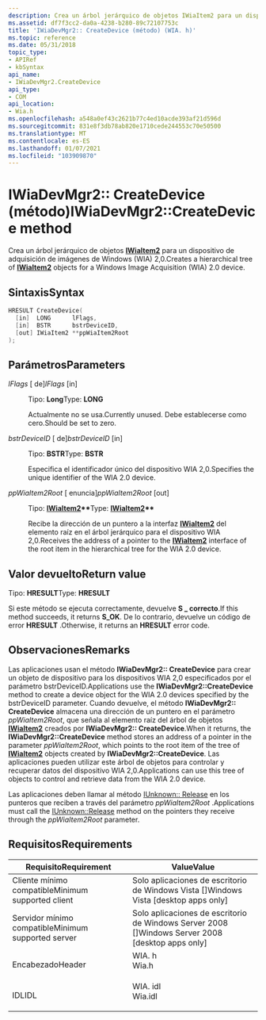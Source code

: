 ```yaml
---
description: Crea un árbol jerárquico de objetos IWiaItem2 para un dispositivo de adquisición de imágenes de Windows (WIA) 2,0.
ms.assetid: df7f3cc2-da0a-4238-b280-89c72107753c
title: 'IWiaDevMgr2:: CreateDevice (método) (WIA. h)'
ms.topic: reference
ms.date: 05/31/2018
topic_type:
- APIRef
- kbSyntax
api_name:
- IWiaDevMgr2.CreateDevice
api_type:
- COM
api_location:
- Wia.h
ms.openlocfilehash: a548a0ef43c2621b77c4ed10acde393af21d596d
ms.sourcegitcommit: 831e8f3db78ab820e1710cede244553c70e50500
ms.translationtype: MT
ms.contentlocale: es-ES
ms.lasthandoff: 01/07/2021
ms.locfileid: "103909870"
---
```

# <a name="iwiadevmgr2createdevice-method"></a><span data-ttu-id="4a877-103">IWiaDevMgr2:: CreateDevice (método)</span><span class="sxs-lookup"><span data-stu-id="4a877-103">IWiaDevMgr2::CreateDevice method</span></span>

<span data-ttu-id="4a877-104">Crea un árbol jerárquico de objetos [**IWiaItem2**](-wia-iwiaitem2.md) para un dispositivo de adquisición de imágenes de Windows (WIA) 2,0.</span><span class="sxs-lookup"><span data-stu-id="4a877-104">Creates a hierarchical tree of [**IWiaItem2**](-wia-iwiaitem2.md) objects for a Windows Image Acquisition (WIA) 2.0 device.</span></span>

## <a name="syntax"></a><span data-ttu-id="4a877-105">Sintaxis</span><span class="sxs-lookup"><span data-stu-id="4a877-105">Syntax</span></span>


```C++
HRESULT CreateDevice(
  [in]  LONG      lFlags,
  [in]  BSTR      bstrDeviceID,
  [out] IWiaItem2 **ppWiaItem2Root
);
```



## <a name="parameters"></a><span data-ttu-id="4a877-106">Parámetros</span><span class="sxs-lookup"><span data-stu-id="4a877-106">Parameters</span></span>

<dl> <dt>

<span data-ttu-id="4a877-107">*lFlags* \[ de\]</span><span class="sxs-lookup"><span data-stu-id="4a877-107">*lFlags* \[in\]</span></span>
</dt> <dd>

<span data-ttu-id="4a877-108">Tipo: **Long**</span><span class="sxs-lookup"><span data-stu-id="4a877-108">Type: **LONG**</span></span>

<span data-ttu-id="4a877-109">Actualmente no se usa.</span><span class="sxs-lookup"><span data-stu-id="4a877-109">Currently unused.</span></span> <span data-ttu-id="4a877-110">Debe establecerse como cero.</span><span class="sxs-lookup"><span data-stu-id="4a877-110">Should be set to zero.</span></span>

</dd> <dt>

<span data-ttu-id="4a877-111">*bstrDeviceID* \[ de\]</span><span class="sxs-lookup"><span data-stu-id="4a877-111">*bstrDeviceID* \[in\]</span></span>
</dt> <dd>

<span data-ttu-id="4a877-112">Tipo: **BSTR**</span><span class="sxs-lookup"><span data-stu-id="4a877-112">Type: **BSTR**</span></span>

<span data-ttu-id="4a877-113">Especifica el identificador único del dispositivo WIA 2,0.</span><span class="sxs-lookup"><span data-stu-id="4a877-113">Specifies the unique identifier of the WIA 2.0 device.</span></span>

</dd> <dt>

<span data-ttu-id="4a877-114">*ppWiaItem2Root* \[ enuncia\]</span><span class="sxs-lookup"><span data-stu-id="4a877-114">*ppWiaItem2Root* \[out\]</span></span>
</dt> <dd>

<span data-ttu-id="4a877-115">Tipo: **[ **IWiaItem2**](-wia-iwiaitem2.md)\*\***</span><span class="sxs-lookup"><span data-stu-id="4a877-115">Type: **[**IWiaItem2**](-wia-iwiaitem2.md)\*\***</span></span>

<span data-ttu-id="4a877-116">Recibe la dirección de un puntero a la interfaz [**IWiaItem2**](-wia-iwiaitem2.md) del elemento raíz en el árbol jerárquico para el dispositivo WIA 2,0.</span><span class="sxs-lookup"><span data-stu-id="4a877-116">Receives the address of a pointer to the [**IWiaItem2**](-wia-iwiaitem2.md) interface of the root item in the hierarchical tree for the WIA 2.0 device.</span></span>

</dd> </dl>

## <a name="return-value"></a><span data-ttu-id="4a877-117">Valor devuelto</span><span class="sxs-lookup"><span data-stu-id="4a877-117">Return value</span></span>

<span data-ttu-id="4a877-118">Tipo: **HRESULT**</span><span class="sxs-lookup"><span data-stu-id="4a877-118">Type: **HRESULT**</span></span>

<span data-ttu-id="4a877-119">Si este método se ejecuta correctamente, devuelve **S \_ correcto**.</span><span class="sxs-lookup"><span data-stu-id="4a877-119">If this method succeeds, it returns **S\_OK**.</span></span> <span data-ttu-id="4a877-120">De lo contrario, devuelve un código de error **HRESULT** .</span><span class="sxs-lookup"><span data-stu-id="4a877-120">Otherwise, it returns an **HRESULT** error code.</span></span>

## <a name="remarks"></a><span data-ttu-id="4a877-121">Observaciones</span><span class="sxs-lookup"><span data-stu-id="4a877-121">Remarks</span></span>

<span data-ttu-id="4a877-122">Las aplicaciones usan el método **IWiaDevMgr2:: CreateDevice** para crear un objeto de dispositivo para los dispositivos WIA 2,0 especificados por el parámetro bstrDeviceID.</span><span class="sxs-lookup"><span data-stu-id="4a877-122">Applications use the **IWiaDevMgr2::CreateDevice** method to create a device object for the WIA 2.0 devices specified by the bstrDeviceID parameter.</span></span> <span data-ttu-id="4a877-123">Cuando devuelve, el método **IWiaDevMgr2:: CreateDevice** almacena una dirección de un puntero en el parámetro *ppWiaItem2Root*, que señala al elemento raíz del árbol de objetos [**IWiaItem2**](-wia-iwiaitem2.md) creados por **IWiaDevMgr2:: CreateDevice**.</span><span class="sxs-lookup"><span data-stu-id="4a877-123">When it returns, the **IWiaDevMgr2::CreateDevice** method stores an address of a pointer in the parameter *ppWiaItem2Root*, which points to the root item of the tree of [**IWiaItem2**](-wia-iwiaitem2.md) objects created by **IWiaDevMgr2::CreateDevice**.</span></span> <span data-ttu-id="4a877-124">Las aplicaciones pueden utilizar este árbol de objetos para controlar y recuperar datos del dispositivo WIA 2,0.</span><span class="sxs-lookup"><span data-stu-id="4a877-124">Applications can use this tree of objects to control and retrieve data from the WIA 2.0 device.</span></span>

<span data-ttu-id="4a877-125">Las aplicaciones deben llamar al método [IUnknown:: Release](/windows/win32/api/unknwn/nf-unknwn-iunknown-release) en los punteros que reciben a través del parámetro *ppWiaItem2Root* .</span><span class="sxs-lookup"><span data-stu-id="4a877-125">Applications must call the [IUnknown::Release](/windows/win32/api/unknwn/nf-unknwn-iunknown-release) method on the pointers they receive through the *ppWiaItem2Root* parameter.</span></span>

## <a name="requirements"></a><span data-ttu-id="4a877-126">Requisitos</span><span class="sxs-lookup"><span data-stu-id="4a877-126">Requirements</span></span>



| <span data-ttu-id="4a877-127">Requisito</span><span class="sxs-lookup"><span data-stu-id="4a877-127">Requirement</span></span> | <span data-ttu-id="4a877-128">Value</span><span class="sxs-lookup"><span data-stu-id="4a877-128">Value</span></span> |
|-------------------------------------|------------------------------------------------------------------------------------|
| <span data-ttu-id="4a877-129">Cliente mínimo compatible</span><span class="sxs-lookup"><span data-stu-id="4a877-129">Minimum supported client</span></span><br/> | <span data-ttu-id="4a877-130">Solo aplicaciones de escritorio de Windows Vista \[\]</span><span class="sxs-lookup"><span data-stu-id="4a877-130">Windows Vista \[desktop apps only\]</span></span><br/>                                     |
| <span data-ttu-id="4a877-131">Servidor mínimo compatible</span><span class="sxs-lookup"><span data-stu-id="4a877-131">Minimum supported server</span></span><br/> | <span data-ttu-id="4a877-132">Solo aplicaciones de escritorio de Windows Server 2008 \[\]</span><span class="sxs-lookup"><span data-stu-id="4a877-132">Windows Server 2008 \[desktop apps only\]</span></span><br/>                               |
| <span data-ttu-id="4a877-133">Encabezado</span><span class="sxs-lookup"><span data-stu-id="4a877-133">Header</span></span><br/>                   | <dl> <span data-ttu-id="4a877-134"><dt>WIA. h</dt></span><span class="sxs-lookup"><span data-stu-id="4a877-134"><dt>Wia.h</dt></span></span> </dl>   |
| <span data-ttu-id="4a877-135">IDL</span><span class="sxs-lookup"><span data-stu-id="4a877-135">IDL</span></span><br/>                      | <dl> <span data-ttu-id="4a877-136"><dt>WIA. idl</dt></span><span class="sxs-lookup"><span data-stu-id="4a877-136"><dt>Wia.idl</dt></span></span> </dl> |



 

 
